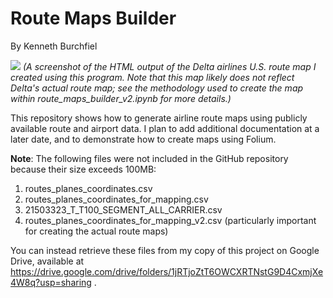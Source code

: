 # Route Maps Builder

By Kenneth Burchfiel

![](https://raw.githubusercontent.com/kburchfiel/route_maps_builder/master/folium_maps/dl_domestic_routes_example_image.jpg)
*(A screenshot of the HTML output of the Delta airlines U.S. route map I created using this program. Note that this map likely does not reflect Delta's actual route map; see the methodology used to create the map within route_maps_builder_v2.ipynb for more details.)*

This repository shows how to generate airline route maps using publicly available route and airport data. I plan to add additional documentation at a later date, and to demonstrate how to create maps using Folium.

**Note**: The following files were not included in the GitHub repository because their size exceeds 100MB:
1. routes_planes_coordinates.csv
2. routes_planes_coordinates_for_mapping.csv
3. 21503323_T_T100_SEGMENT_ALL_CARRIER.csv
4. routes_planes_coordinates_for_mapping_v2.csv (particularly important for creating the actual route maps)
 
You can instead retrieve these files from my copy of this project on Google Drive, available at https://drive.google.com/drive/folders/1jRTjoZtT6OWCXRTNstG9D4CxmjXe4W8q?usp=sharing .
